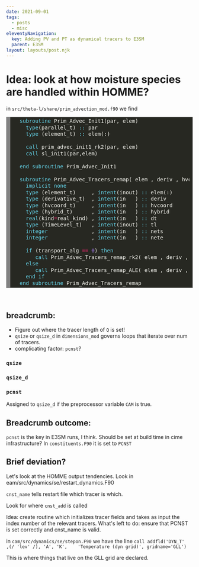 ```yaml
---
date: 2021-09-01
tags:
  - posts
  - misc
eleventyNavigation:
  key: Adding PV and PT as dynamical tracers to E3SM
  parent: E3SM
layout: layouts/post.njk
---
```


# Idea: look at how moisture species are handled within HOMME?

in `src/theta-l/share/prim_advection_mod.f90` we find

<pre>
<!-- HTML generated using hilite.me --><div style="background: #272822; overflow:auto;width:auto;border:solid gray;border-width:.1em .1em .1em .8em;padding:.2em .6em;"><pre style="margin: 0; line-height: 125%">  <span style="color: #66d9ef">subroutine </span><span style="color: #f8f8f2">Prim_Advec_Init1(par,</span> <span style="color: #f8f8f2">elem)</span>
    <span style="color: #66d9ef">type</span><span style="color: #f8f8f2">(parallel_t)</span> <span style="color: #66d9ef">::</span> <span style="color: #f8f8f2">par</span> 
    <span style="color: #66d9ef">type</span> <span style="color: #f8f8f2">(element_t)</span> <span style="color: #66d9ef">::</span> <span style="color: #f8f8f2">elem(:)</span>

    <span style="color: #66d9ef">call </span><span style="color: #f8f8f2">prim_advec_init1_rk2(par,</span> <span style="color: #f8f8f2">elem)</span>
    <span style="color: #66d9ef">call </span><span style="color: #f8f8f2">sl_init1(par,elem)</span>

  <span style="color: #66d9ef">end subroutine </span><span style="color: #f8f8f2">Prim_Advec_Init1</span>

  <span style="color: #66d9ef">subroutine </span><span style="color: #f8f8f2">Prim_Advec_Tracers_remap(</span> <span style="color: #f8f8f2">elem</span> <span style="color: #f8f8f2">,</span> <span style="color: #f8f8f2">deriv</span> <span style="color: #f8f8f2">,</span> <span style="color: #f8f8f2">hvcoord</span> <span style="color: #f8f8f2">,</span>  <span style="color: #f8f8f2">hybrid</span> <span style="color: #f8f8f2">,</span> <span style="color: #f8f8f2">dt</span> <span style="color: #f8f8f2">,</span> <span style="color: #f8f8f2">tl</span> <span style="color: #f8f8f2">,</span> <span style="color: #f8f8f2">nets</span> <span style="color: #f8f8f2">,</span> <span style="color: #f8f8f2">nete</span> <span style="color: #f8f8f2">)</span>
    <span style="color: #66d9ef">implicit none</span>
<span style="color: #66d9ef">    type</span> <span style="color: #f8f8f2">(element_t)</span>     <span style="color: #f8f8f2">,</span> <span style="color: #66d9ef">intent</span><span style="color: #f8f8f2">(inout)</span> <span style="color: #66d9ef">::</span> <span style="color: #f8f8f2">elem(:)</span>
    <span style="color: #66d9ef">type</span> <span style="color: #f8f8f2">(derivative_t)</span>  <span style="color: #f8f8f2">,</span> <span style="color: #66d9ef">intent</span><span style="color: #f8f8f2">(in</span>   <span style="color: #f8f8f2">)</span> <span style="color: #66d9ef">::</span> <span style="color: #f8f8f2">deriv</span>
    <span style="color: #66d9ef">type</span> <span style="color: #f8f8f2">(hvcoord_t)</span>     <span style="color: #f8f8f2">,</span> <span style="color: #66d9ef">intent</span><span style="color: #f8f8f2">(in</span>   <span style="color: #f8f8f2">)</span> <span style="color: #66d9ef">::</span> <span style="color: #f8f8f2">hvcoord</span>
    <span style="color: #66d9ef">type</span> <span style="color: #f8f8f2">(hybrid_t)</span>      <span style="color: #f8f8f2">,</span> <span style="color: #66d9ef">intent</span><span style="color: #f8f8f2">(in</span>   <span style="color: #f8f8f2">)</span> <span style="color: #66d9ef">::</span> <span style="color: #f8f8f2">hybrid</span>
    <span style="color: #66d9ef">real</span><span style="color: #f8f8f2">(kind</span><span style="color: #f92672">=</span><span style="color: #f8f8f2">real_kind)</span> <span style="color: #f8f8f2">,</span> <span style="color: #66d9ef">intent</span><span style="color: #f8f8f2">(in</span>   <span style="color: #f8f8f2">)</span> <span style="color: #66d9ef">::</span> <span style="color: #f8f8f2">dt</span>
    <span style="color: #66d9ef">type</span> <span style="color: #f8f8f2">(TimeLevel_t)</span>   <span style="color: #f8f8f2">,</span> <span style="color: #66d9ef">intent</span><span style="color: #f8f8f2">(inout)</span> <span style="color: #66d9ef">::</span> <span style="color: #f8f8f2">tl</span>
    <span style="color: #66d9ef">integer</span>              <span style="color: #f8f8f2">,</span> <span style="color: #66d9ef">intent</span><span style="color: #f8f8f2">(in</span>   <span style="color: #f8f8f2">)</span> <span style="color: #66d9ef">::</span> <span style="color: #f8f8f2">nets</span>
    <span style="color: #66d9ef">integer</span>              <span style="color: #f8f8f2">,</span> <span style="color: #66d9ef">intent</span><span style="color: #f8f8f2">(in</span>   <span style="color: #f8f8f2">)</span> <span style="color: #66d9ef">::</span> <span style="color: #f8f8f2">nete</span>

    <span style="color: #66d9ef">if</span> <span style="color: #f8f8f2">(transport_alg</span> <span style="color: #f92672">==</span> <span style="color: #ae81ff">0</span><span style="color: #f8f8f2">)</span> <span style="color: #66d9ef">then</span>
<span style="color: #66d9ef">       call </span><span style="color: #f8f8f2">Prim_Advec_Tracers_remap_rk2(</span> <span style="color: #f8f8f2">elem</span> <span style="color: #f8f8f2">,</span> <span style="color: #f8f8f2">deriv</span> <span style="color: #f8f8f2">,</span> <span style="color: #f8f8f2">hvcoord</span> <span style="color: #f8f8f2">,</span> <span style="color: #f8f8f2">hybrid</span> <span style="color: #f8f8f2">,</span> <span style="color: #f8f8f2">dt</span> <span style="color: #f8f8f2">,</span> <span style="color: #f8f8f2">tl</span> <span style="color: #f8f8f2">,</span> <span style="color: #f8f8f2">nets</span> <span style="color: #f8f8f2">,</span> <span style="color: #f8f8f2">nete</span> <span style="color: #f8f8f2">)</span>
    <span style="color: #66d9ef">else</span>
<span style="color: #66d9ef">       call </span><span style="color: #f8f8f2">Prim_Advec_Tracers_remap_ALE(</span> <span style="color: #f8f8f2">elem</span> <span style="color: #f8f8f2">,</span> <span style="color: #f8f8f2">deriv</span> <span style="color: #f8f8f2">,</span> <span style="color: #f8f8f2">hvcoord</span> <span style="color: #f8f8f2">,</span> <span style="color: #f8f8f2">hybrid</span> <span style="color: #f8f8f2">,</span> <span style="color: #f8f8f2">dt</span> <span style="color: #f8f8f2">,</span> <span style="color: #f8f8f2">tl</span> <span style="color: #f8f8f2">,</span> <span style="color: #f8f8f2">nets</span> <span style="color: #f8f8f2">,</span> <span style="color: #f8f8f2">nete</span> <span style="color: #f8f8f2">)</span>
    <span style="color: #66d9ef">end if</span>
<span style="color: #66d9ef">  end subroutine </span><span style="color: #f8f8f2">Prim_Advec_Tracers_remap</span>
</pre></div>
</pre>

## breadcrumb:
* Figure out where the tracer length of `Q` is set!
* `qsize` or `qsize_d` in `dimensions_mod` governs loops that iterate over num of tracers.
* complicating factor: `pcnst`?


### `qsize`

### `qsize_d`

### `pcnst`
Assigned to `qsize_d` if the preprocessor variable `CAM` is true. 



## Breadcrumb outcome:
`pcnst` is the key in E3SM runs, I think. Should be set
at build time in cime infrastructure?
In `constituents.F90` it is set to `PCNST` 

## Brief deviation?
Let's look at the HOMME output tendencies. 
Look in eam/src/dynamics/se/restart_dynamics.F90

`cnst_name` tells restart file which tracer is which.

Look for where `cnst_add` is called

Idea: create routine which initializes tracer fields and
takes as input the index number of the relevant tracers.
What's left to do: ensure that PCNST is set correctly and cnst_name is valid.


in `cam/src/dynamics/se/stepon.F90` we have the line
`call addfld('DYN_T'    ,(/ 'lev' /), 'A', 'K',    'Temperature (dyn grid)', gridname='GLL')`

This is where things that live on the GLL grid are declared.

